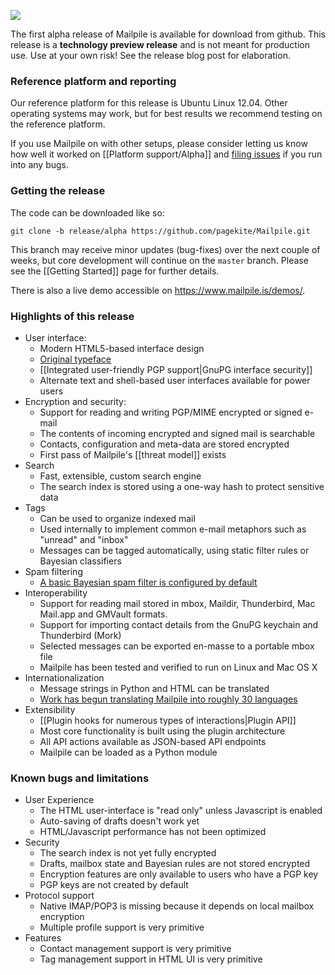 ![](https://www.mailpile.is/img/logo-275x200.png)

The first alpha release of Mailpile is available for download from github. This release is a **technology preview release** and is not meant for production use. Use at your own risk! See the release blog post for elaboration.

### Reference platform and reporting
Our reference platform for this release is Ubuntu Linux 12.04.  Other operating systems may work, but for best results we recommend testing on the reference platform. 

If you use Mailpile on with other setups, please consider letting us know how well it worked on [[Platform support/Alpha]] and [filing issues](https://github.com/pagekite/Mailpile/issues) if you run into any bugs.

### Getting the release

The code can be downloaded like so:

    git clone -b release/alpha https://github.com/pagekite/Mailpile.git

This branch may receive minor updates (bug-fixes) over the next couple of weeks, but core development will continue on the `master` branch. Please see the [[Getting Started]] page for further details.

There is also a live demo accessible on <https://www.mailpile.is/demos/>. 

### Highlights of this release

* User interface:
   * Modern HTML5-based interface design
   * [Original typeface](https://github.com/mailpile/fonts)
   * [[Integrated user-friendly PGP support|GnuPG interface security]]
   * Alternate text and shell-based user interfaces available for power users
* Encryption and security:
   * Support for reading and writing PGP/MIME encrypted or signed e-mail
   * The contents of incoming encrypted and signed mail is searchable
   * Contacts, configuration and meta-data are stored encrypted
   * First pass of Mailpile's [[threat model]] exists
* Search
   * Fast, extensible, custom search engine
   * The search index is stored using a one-way hash to protect sensitive data
* Tags
   * Can be used to organize indexed mail
   * Used internally to implement common e-mail metaphors such as "unread" and "inbox"
   * Messages can be tagged automatically, using static filter rules or Bayesian classifiers
* Spam filtering
   * [A basic Bayesian spam filter is configured by default](https://www.mailpile.is/blog/2014-01-12_A_Plan_For_Spam.html)
* Interoperability
   * Support for reading mail stored in mbox, Maildir, Thunderbird, Mac Mail.app and GMVault formats.
   * Support for importing contact details from the GnuPG keychain and Thunderbird (Mork)
   * Selected messages can be exported en-masse to a portable mbox file
   * Mailpile has been tested and verified to run on Linux and Mac OS X
* Internationalization
   * Message strings in Python and HTML can be translated
   * [Work has begun translating Mailpile into roughly 30 languages](https://www.transifex.com/projects/p/mailpile/)
* Extensibility
   * [[Plugin hooks for numerous types of interactions|Plugin API]]
   * Most core functionality is built using the plugin architecture
   * All API actions available as JSON-based API endpoints
   * Mailpile can be loaded as a Python module

### Known bugs and limitations

* User Experience
  * The HTML user-interface is "read only" unless Javascript is enabled
  * Auto-saving of drafts doesn't work yet
  * HTML/Javascript performance has not been optimized
* Security
  * The search index is not yet fully encrypted
  * Drafts, mailbox state and Bayesian rules are not stored encrypted
  * Encryption features are only available to users who have a PGP key
  * PGP keys are not created by default
* Protocol support
  * Native IMAP/POP3 is missing because it depends on local mailbox encryption
  * Multiple profile support is very primitive
* Features
  * Contact management support is very primitive
  * Tag management support in HTML UI is very primitive